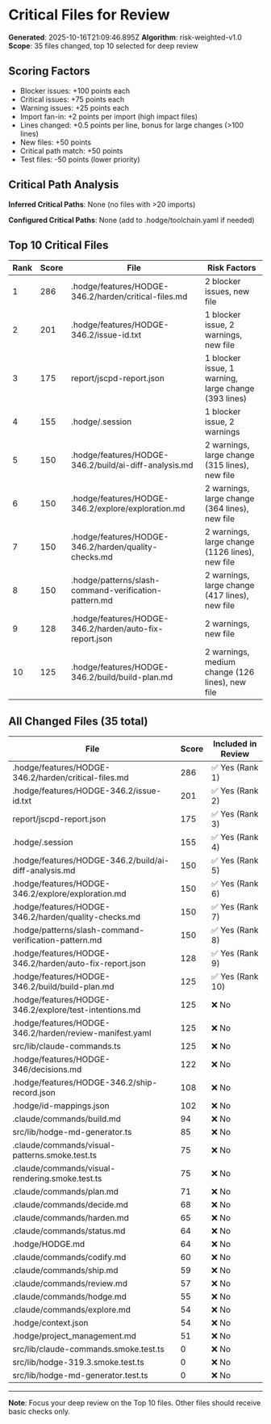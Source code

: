 # Critical Files for Review

**Generated**: 2025-10-16T21:09:46.895Z
**Algorithm**: risk-weighted-v1.0
**Scope**: 35 files changed, top 10 selected for deep review

## Scoring Factors

- Blocker issues: +100 points each
- Critical issues: +75 points each
- Warning issues: +25 points each
- Import fan-in: +2 points per import (high impact files)
- Lines changed: +0.5 points per line, bonus for large changes (>100 lines)
- New files: +50 points
- Critical path match: +50 points
- Test files: -50 points (lower priority)

## Critical Path Analysis

**Inferred Critical Paths**: None (no files with >20 imports)

**Configured Critical Paths**: None (add to .hodge/toolchain.yaml if needed)

## Top 10 Critical Files

| Rank | Score | File | Risk Factors |
|------|-------|------|-------------|
| 1 | 286 | .hodge/features/HODGE-346.2/harden/critical-files.md | 2 blocker issues, new file |
| 2 | 201 | .hodge/features/HODGE-346.2/issue-id.txt | 1 blocker issue, 2 warnings, new file |
| 3 | 175 | report/jscpd-report.json | 1 blocker issue, 1 warning, large change (393 lines) |
| 4 | 155 | .hodge/.session | 1 blocker issue, 2 warnings |
| 5 | 150 | .hodge/features/HODGE-346.2/build/ai-diff-analysis.md | 2 warnings, large change (315 lines), new file |
| 6 | 150 | .hodge/features/HODGE-346.2/explore/exploration.md | 2 warnings, large change (364 lines), new file |
| 7 | 150 | .hodge/features/HODGE-346.2/harden/quality-checks.md | 2 warnings, large change (1126 lines), new file |
| 8 | 150 | .hodge/patterns/slash-command-verification-pattern.md | 2 warnings, large change (417 lines), new file |
| 9 | 128 | .hodge/features/HODGE-346.2/harden/auto-fix-report.json | 2 warnings, new file |
| 10 | 125 | .hodge/features/HODGE-346.2/build/build-plan.md | 2 warnings, medium change (126 lines), new file |

## All Changed Files (35 total)

| File | Score | Included in Review |
|------|-------|-----------------|
| .hodge/features/HODGE-346.2/harden/critical-files.md | 286 | ✅ Yes (Rank 1) |
| .hodge/features/HODGE-346.2/issue-id.txt | 201 | ✅ Yes (Rank 2) |
| report/jscpd-report.json | 175 | ✅ Yes (Rank 3) |
| .hodge/.session | 155 | ✅ Yes (Rank 4) |
| .hodge/features/HODGE-346.2/build/ai-diff-analysis.md | 150 | ✅ Yes (Rank 5) |
| .hodge/features/HODGE-346.2/explore/exploration.md | 150 | ✅ Yes (Rank 6) |
| .hodge/features/HODGE-346.2/harden/quality-checks.md | 150 | ✅ Yes (Rank 7) |
| .hodge/patterns/slash-command-verification-pattern.md | 150 | ✅ Yes (Rank 8) |
| .hodge/features/HODGE-346.2/harden/auto-fix-report.json | 128 | ✅ Yes (Rank 9) |
| .hodge/features/HODGE-346.2/build/build-plan.md | 125 | ✅ Yes (Rank 10) |
| .hodge/features/HODGE-346.2/explore/test-intentions.md | 125 | ❌ No |
| .hodge/features/HODGE-346.2/harden/review-manifest.yaml | 125 | ❌ No |
| src/lib/claude-commands.ts | 125 | ❌ No |
| .hodge/features/HODGE-346/decisions.md | 122 | ❌ No |
| .hodge/features/HODGE-346.2/ship-record.json | 108 | ❌ No |
| .hodge/id-mappings.json | 102 | ❌ No |
| .claude/commands/build.md | 94 | ❌ No |
| src/lib/hodge-md-generator.ts | 85 | ❌ No |
| .claude/commands/visual-patterns.smoke.test.ts | 75 | ❌ No |
| .claude/commands/visual-rendering.smoke.test.ts | 75 | ❌ No |
| .claude/commands/plan.md | 71 | ❌ No |
| .claude/commands/decide.md | 68 | ❌ No |
| .claude/commands/harden.md | 65 | ❌ No |
| .claude/commands/status.md | 64 | ❌ No |
| .hodge/HODGE.md | 64 | ❌ No |
| .claude/commands/codify.md | 60 | ❌ No |
| .claude/commands/ship.md | 59 | ❌ No |
| .claude/commands/review.md | 57 | ❌ No |
| .claude/commands/hodge.md | 55 | ❌ No |
| .claude/commands/explore.md | 54 | ❌ No |
| .hodge/context.json | 54 | ❌ No |
| .hodge/project_management.md | 51 | ❌ No |
| src/lib/claude-commands.smoke.test.ts | 0 | ❌ No |
| src/lib/hodge-319.3.smoke.test.ts | 0 | ❌ No |
| src/lib/hodge-md-generator.test.ts | 0 | ❌ No |

---
**Note**: Focus your deep review on the Top 10 files. Other files should receive basic checks only.
